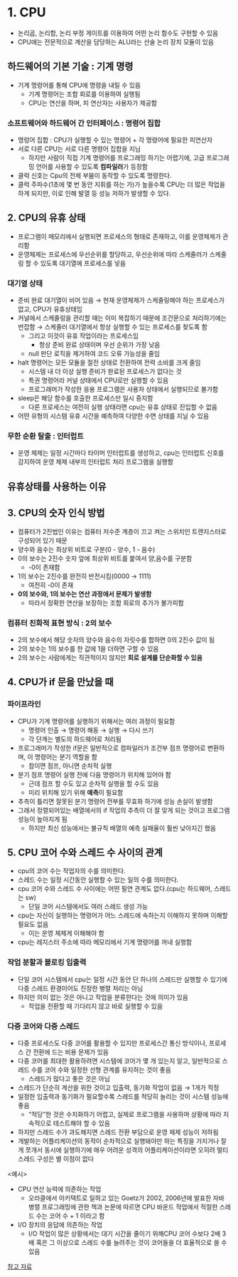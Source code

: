 # 1. CPU

- 논리곱, 논리합, 논리 부정 게이트를 이용하여 어떤 논리 함수도 구현할 수 있음
- CPU에는 전문적으로 계산을 담당하는 ALU라는 산술 논리 장치 모듈이 있음

## 하드웨어의 기본 기술 : 기계 명령

- 기계 명령어를 통해 CPU에 명령을 내릴 수 있음
  - 기계 명령어는 조합 회로를 이용하여 실행됨
  - CPU는 연산을 하며, 피 연산자는 사용자가 제공함

### 소프트웨어와 하드웨어 간 인터페이스 : 명령어 집합

- 명렁어 집합 : CPU가 실행할 수 있는 명령어 + 각 명령어에 필요한 피연산자
- 서로 다른 CPU는 서로 다른 명령어 집합을 지님
  - 하지만 사람이 직접 기계 명령어를 프로그래밍 하기는 어렵기에, 고급 프로그래밍 언어를 사용할 수 있도록 **컴파일러**가 등장함
- 클럭 신호는 Cpu의 전체 부붐이 동작할 수 있도록 명령한다.
- 클럭 주파수(1초에 몇 번 동안 지휘를 하는 가)가 높을수록 CPU는 더 많은 작업을 하게 되지만, 이로 인해 발열 등 성능 저하가 발생할 수 있다.

## 2. CPU의 유휴 상태

- 프로그램이 메모리에서 실행되면 프로세스의 형태로 존재하고, 이를 운영체제가 관리함
- 운영체제는 프로세스에 우선순위를 할당하고, 우선순위에 따라 스케줄러가 스케줄링 할 수 있도록 대기열에 프로세스를 넣음

### 대기열 상태

- 준비 완료 대기열이 비어 있음 → 현재 운영체제가 스케줄링해야 하는 프로세스가 없고, CPU가 유휴상태임
- 커널에서 스케줄링을 관리할 때는 이미 복잡하기 때문에 조건문으로 처리하기에는 번잡함 → 스케줄러 대기열에서 항상 실행할 수 있는 프로세스를 찾도록 함
  - 그리고 이것이 유휴 작업이라는 프로세스임
    - 항상 준비 완료 상태이며 우선 순위가 가장 낮음
  - null 판단 로직을 제거하여 코드 오류 가능성을 줄임
- halt 명령어는 모든 모듈을 절전 상태로 전환하여 전력 소비를 크게 줄임
  - 시스템 내 더 이상 실행 준비가 완료된 프로세스가 없다는 것
  - 특권 명령어라 커널 상태에서 CPU로만 실행할 수 있음
  - 프로그래머가 작성한 응용 프로그램은 사용자 상태에서 실행되므로 불가함
- sleep은 해당 함수를 호출한 프로세스만 일시 중지함
  - 다른 프로세스는 여전히 실행 상태라면 cpu는 유휴 상태로 진입할 수 없음
- 어떤 유형의 시스템 유휴 시간을 예측하여 다양한 수면 상태를 지닐 수 있음

### 무한 순환 탈출 : 인터럽트

- 운영 체제는 일정 시간마다 타이머 인터럽트를 생성하고, cpu는 인터럽트 신호를 감지하여 운영 체제 내부의 인터럽트 처리 프로그램을 실행함

## 유휴상태를 사용하는 이유

## 3. CPU의 숫자 인식 방법

- 컴퓨터가 2진법인 이유는 컴퓨터 저수준 계층이 끄고 켜는 스위치인 트랜지스터로 구성되어 있기 때문
- 양수와 음수는 최상위 비트로 구분(0 - 양수, 1 - 음수)
- 0의 보수는 2진수 숫자 앞에 최상위 비트를 붙여서 양,음수를 구분함
  - -0이 존재함
- 1의 보수는 2진수를 완전히 반전시킴(0000 → 1111)
  - 여전히 -0이 존재
- **0의 보수와, 1의 보수는 연산 과정에서 문제가 발생함**
  - 따라서 정확한 연산을 보장하는 조합 회로의 추가가 불가피함

### 컴퓨터 친화적 표현 방식 : 2의 보수

- 2의 보수에서 해당 숫자의 양수와 음수의 자릿수를 합하면 0의 2진수 값이 됨
- 2의 보수는 1의 보수를 한 값에 1을 더하면 구할 수 있음
- 2의 보수는 사람에게는 직관적이지 않지만 **회로 설계를 단순화할 수 있음**

## 4. CPU가 if 문을 만났을 때

### 파이프라인

- CPU가 기계 명령어를 실행하기 위해서는 여러 과정이 필요함
  - 명령어 인출 → 명령어 해동 → 실행 → 다시 쓰기
  - 각 단계는 별도의 하드웨어로 처리됨
- 프로그래머가 작성한 if문은 일반적으로 컴파일러가 조건부 점프 명령어로 변환하며, 이 명령어는 분기 역할을 함
  - 참이면 점프, 아니면 순차적 실행
- 분기 점프 명령어 실행 전에 다음 명령어가 위치해 있어야 함
  - 근데 점프 할 수도 있고 순차적 실행을 할 수도 있음
  - 미리 위치해 있기 위해 **예측**이 필요함
- 추측이 틀리면 잘못된 분기 명령어 전부를 무효화 하기에 성능 손실이 발생함
- 그래서 정렬되어있는 배열에서의 if 작업의 추측이 더 잘 맞게 되는 것이고 프로그램 성능이 높아지게 됨
  - 하지만 최신 성능에서는 불규칙 배열의 예측 실패율이 훨씬 낮아지긴 했음

## 5. CPU 코어 수와 스레드 수 사이의 관계

- cpu의 코어 수는 작업자의 수를 의미한다.
- 스레드 수는 일정 시간동안 실행할 수 있는 일의 수를 의미한다.
- cpu 코어 수와 스레드 수 사이에는 어떤 필연 관계도 없다.(cpu는 하드웨어, 스레드는 sw)
  - 단일 코어 시스템에서도 여러 스레드 생성 가능
- cpu는 자신이 실행하는 명령어가 어느 스레드에 속하는지 이해하지 못하며 이해할 필요도 없음
  - 이는 운영 체제게 이해해야 함
- cpu는 레지스터 주소에 따라 메모리에서 기계 명령어를 꺼내 실행함

### 작업 분할과 블로킹 입출력

- 단일 코어 시스템에서 cpu는 일정 시간 동안 단 하나의 스레드만 실행할 수 있기에 다중 스레드 환경이어도 진정한 병렬 처리는 아님
- 하지만 의미 없는 것은 아니고 작업을 분류한다는 것에 의미가 있음
  - 작업을 전환할 때 기다리지 않고 바로 실행할 수 있음

### 다중 코어와 다중 스레드

- 다중 프로세스도 다중 코어를 활용할 수 있지만 프로세스간 통신 방식이나, 프로세스 간 전환에 드는 비용 문제가 있음
- 다중 코어를 최대한 활용하려면 시스템에 코어가 몇 개 있는지 알고, 일반적으로 스레드 수를 코어 수와 일정한 선형 관계를 유지하는 것이 좋음
  - 스레드가 많다고 좋은 것은 아님
- 스레드가 단순히 계산을 위한 것이고 입출력, 동기화 작업이 없음 → 1개가 적정
- 일정한 입출력과 동기화가 필요할수록 스레드를 적당히 늘리는 것이 시스템 성능에 좋음
  - “적당”한 것은 수치화하기 어렵고, 실제로 프로그램을 사용하며 상황에 따라 지속적으로 테스트해야 할 수 있음
- 하지만 스레드 수가 과도해지면 스레드 전환 부담으로 운영 체제 성능이 저하됨
- 개발하는 어플리케이션의 동작이 순차적으로 실행돼야만 하는 특징을 가지거나 잘게 쪼개서 동시에 실행하기에 매우 어려운 성격의 어플리케이션이라면 오히려 멀티 스레드 구성은 별 이점이 없다

<예시>

- CPU 연산 능력에 의존하는 작업
  - 오라클에서 아키텍트로 일하고 있는 Goetz가 2002, 2006년에 발표한 자바 병렬 프로그래밍에 관한 책과 논문에 따르면 CPU 바운드 작업에서 적절한 스레드 수는 코어 수 + 1 이라고 함
- I/O 장치의 응답에 의존하는 작업
  - I/O 작업이 많은 상황에서는 대기 시간을 줄이기 위해CPU 코어 수보다 2배 3배 혹은 그 이상으로 스레드 수를 늘려주는 것이 코어들을 더 효율적으로 쓸 수 있음

[참고 자료](https://inpa.tistory.com/entry/%F0%9F%91%A9%E2%80%8D%F0%9F%92%BB-Is-more-threads-always-better)